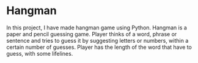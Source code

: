 # Hangman

In this project, I have made hangman game using Python. Hangman is a paper and pencil guessing game. Player thinks of a word, phrase or sentence and tries to guess it by suggesting letters or numbers, within a certain number of guesses. Player has the length of the word that have to guess, with some lifelines.
